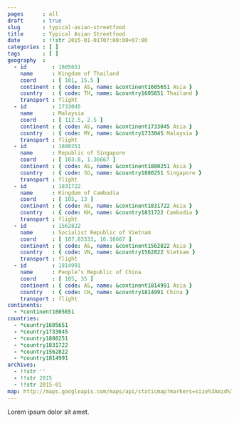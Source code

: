 ```yaml
---
pages      : all
draft      : true
slug       : typical-asian-streetfood
title      : Typical Asian Streetfood
date       : !!str 2015-01-01T07:00:00+07:00
categories : [ ]
tags       : [ ]
geography  :
  - id        : 1605651
    name      : Kingdom of Thailand
    coord     : [ 101, 15.5 ]
    continent : { code: AS, name: &continent1605651 Asia }
    country   : { code: TH, name: &country1605651 Thailand }
    transport : flight
  - id        : 1733045
    name      : Malaysia
    coord     : [ 112.5, 2.5 ]
    continent : { code: AS, name: &continent1733045 Asia }
    country   : { code: MY, name: &country1733045 Malaysia }
    transport : flight
  - id        : 1880251
    name      : Republic of Singapore
    coord     : [ 103.8, 1.36667 ]
    continent : { code: AS, name: &continent1880251 Asia }
    country   : { code: SG, name: &country1880251 Singapore }
    transport : flight
  - id        : 1831722
    name      : Kingdom of Cambodia
    coord     : [ 105, 13 ]
    continent : { code: AS, name: &continent1831722 Asia }
    country   : { code: KH, name: &country1831722 Cambodia }
    transport : flight
  - id        : 1562822
    name      : Socialist Republic of Vietnam
    coord     : [ 107.83333, 16.16667 ]
    continent : { code: AS, name: &continent1562822 Asia }
    country   : { code: VN, name: &country1562822 Vietnam }
    transport : flight
  - id        : 1814991
    name      : People’s Republic of China
    coord     : [ 105, 35 ]
    continent : { code: AS, name: &continent1814991 Asia }
    country   : { code: CN, name: &country1814991 China }
    transport : flight
continents:
  - *continent1605651
countries:
  - *country1605651
  - *country1733045
  - *country1880251
  - *country1831722
  - *country1562822
  - *country1814991
archives:
  - !!str ''
  - !!str 2015
  - !!str 2015-01
map: http://maps.googleapis.com/maps/api/staticmap?markers=size%3Amid%7C15.5%2C101%7C2.5%2C112.5%7C1.2894083333333333%2C103.85673%7C13%2C105%7C16.16667%2C107.83333%7C35%2C105&path=color%3A0xFF0000FF%7Cweight%3A3%7Cgeodesic%3Atrue%7C15.5%2C101%7C2.5%2C112.5&path=color%3A0xFF0000FF%7Cweight%3A3%7Cgeodesic%3Atrue%7C2.5%2C112.5%7C1.2894083333333333%2C103.85673&path=color%3A0xFF0000FF%7Cweight%3A3%7Cgeodesic%3Atrue%7C1.2894083333333333%2C103.85673%7C13%2C105&path=color%3A0xFF0000FF%7Cweight%3A3%7Cgeodesic%3Atrue%7C13%2C105%7C16.16667%2C107.83333&path=color%3A0xFF0000FF%7Cweight%3A3%7Cgeodesic%3Atrue%7C16.16667%2C107.83333%7C35%2C105&size=480x270&style=feature%3Alandscape%7Celement%3Ageometry.fill%7Chue%3A0x2E0854%7Clightness%3A-2%7Cgamma%3A0.25&style=feature%3Awater%7Celement%3Ageometry.fill%7Ccolor%3A0xEBDAFC&style=feature%3Aadministrative%7Celement%3Ageometry.fill%7Cvisibility%3Aoff&style=element%3Ageometry.stroke%7Cvisibility%3Aoff&zoom=
---
```


Lorem ipsum dolor sit amet.
